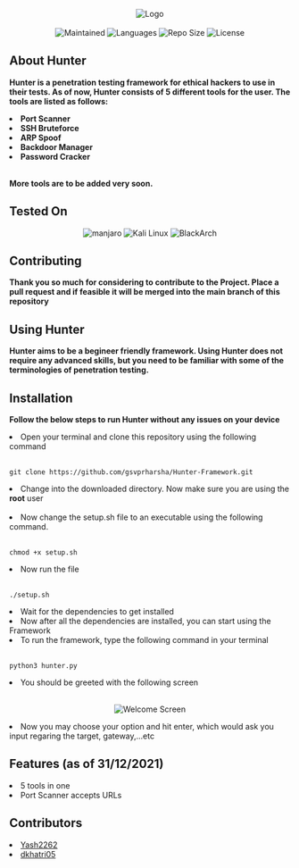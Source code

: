 <p align="center">
  <img alt="Logo" src="https://github.com/gsvprharsha/Hunter-Framework/blob/main/Hunter-Framework.png?raw=true"><br><br>
  <img alt="Maintained" src="https://img.shields.io/maintenance/yes/2021?style=for-the-badge">
  <img alt="Languages" src="https://img.shields.io/github/languages/count/gsvprharsha/Hunter-Framework?style=for-the-badge">
  <img alt="Repo Size" src="https://img.shields.io/github/repo-size/gsvprharsha/Hunter-Framework?style=for-the-badge">
  <img alt="License" src="https://img.shields.io/github/license/gsvprharsha/Hunter-Framework?color=light&style=for-the-badge">
</p>

## About Hunter
<b>Hunter is a penetration testing framework for ethical hackers to use in their tests. As of now, Hunter consists of 5 different tools for the user. The tools are listed as follows:
  <li>Port Scanner</li>
  <li>SSH Bruteforce</li>
  <li>ARP Spoof</li>
  <li>Backdoor Manager</li>
  <li>Password Cracker</li><br>
  
More tools are to be added very soon. </b>

## Tested On
<p align="center">
  <img alt="manjaro" src="https://img.shields.io/badge/manjaro-35BF5C?style=for-the-badge&logo=manjaro&logoColor=white">
  <img alt="Kali Linux" src="https://img.shields.io/badge/Kali_Linux-557C94?style=for-the-badge&logo=kali-linux&logoColor=white">
  <img alt="BlackArch" src="https://img.shields.io/badge/Arch_Linux-1793D1?style=for-the-badge&logo=arch-linux&logoColor=white">
</p>



## Contributing
<b>Thank you so much for considering to contribute to the Project. Place a pull request and if feasible it will be merged into the main branch of this repository</b>

## Using Hunter
<b> Hunter aims to be a begineer friendly framework. Using Hunter does not require any advanced skills, but you need to be familiar with some of the terminologies of penetration testing.</b>

## Installation
<b> Follow the below steps to run Hunter without any issues on your device</b>
<li>Open your terminal and clone this repository using the following command</li><br>

```
git clone https://github.com/gsvprharsha/Hunter-Framework.git
```

<li>Change into the downloaded directory. Now make sure you are using the <b>root</b> user</li><br>
<li>Now change the setup.sh file to an executable using the following command.</li><br>

```
chmod +x setup.sh
```

<li>Now run the file</li><br>

```
./setup.sh
```

<li>Wait for the dependencies to get installed</li>
<li>Now after all the dependencies are installed, you can start using the Framework</li>
<li>To run the framework, type the following command in your terminal</li><br>

```
python3 hunter.py
```

<li>You should be greeted with the following screen</li><br>
<p align="center">
  <img alt="Welcome Screen" src="https://github.com/gsvprharsha/Hunter-Framework/blob/main/Hunter-Welcome-Screen.jpeg?raw=true">
</p>

<li>Now you may choose your option and hit enter, which would ask you input regaring the target, gateway,...etc</li>

## Features (as of 31/12/2021)
<li>5 tools in one</li>
<li>Port Scanner accepts URLs</li>

## Contributors
<li><a href="https://github.com/Yash2262">Yash2262</a></li>
<li><a href="https://github.com/dkhatri05">dkhatri05</a></li>
